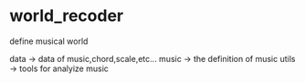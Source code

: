 # world_recoder
define musical world

data -> data of music,chord,scale,etc...
music -> the definition of music
utils -> tools for analyize music
